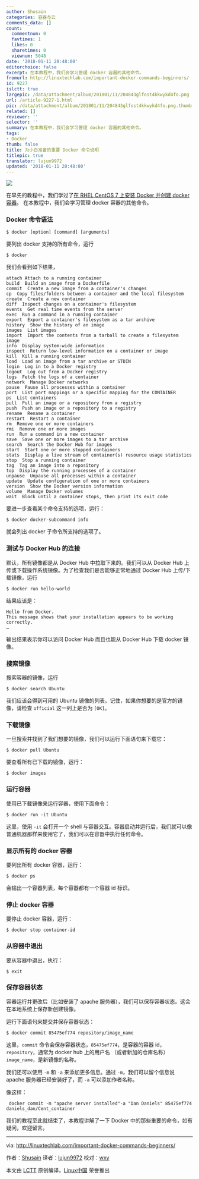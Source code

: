 ```yaml
---
author: Shusain
categories: 容器与云
comments_data: []
count:
  commentnum: 0
  favtimes: 1
  likes: 0
  sharetimes: 0
  viewnum: 5048
date: '2018-01-11 20:48:00'
editorchoice: false
excerpt: 在本教程中，我们会学习管理 docker 容器的其他命令。
fromurl: http://linuxtechlab.com/important-docker-commands-beginners/
id: 9227
islctt: true
largepic: /data/attachment/album/201801/11/204843glfost4kkwykd4fo.png
url: /article-9227-1.html
pic: /data/attachment/album/201801/11/204843glfost4kkwykd4fo.png.thumb.jpg
related: []
reviewer: ''
selector: ''
summary: 在本教程中，我们会学习管理 docker 容器的其他命令。
tags:
- Docker
thumb: false
title: 为小白准备的重要 Docker 命令说明
titlepic: true
translator: lujun9972
updated: '2018-01-11 20:48:00'
---
```


![](/data/attachment/album/201801/11/204843glfost4kkwykd4fo.png)


在早先的教程中，我们学过了[在 RHEL CentOS 7 上安装 Docker 并创建 docker 容器](http://linuxtechlab.com/create-first-docker-container-beginners-guide/)。 在本教程中，我们会学习管理 docker 容器的其他命令。


### Docker 命令语法



```
$ docker [option] [command] [arguments]

```

要列出 docker 支持的所有命令，运行



```
$ docker

```

我们会看到如下结果，



```
attach Attach to a running container
build  Build an image from a Dockerfile
commit  Create a new image from a container's changes
cp  Copy files/folders between a container and the local filesystem
create  Create a new container
diff  Inspect changes on a container's filesystem
events  Get real time events from the server
exec  Run a command in a running container
export  Export a container's filesystem as a tar archive
history  Show the history of an image
images  List images
import  Import the contents from a tarball to create a filesystem image
info  Display system-wide information
inspect  Return low-level information on a container or image
kill  Kill a running container
load  Load an image from a tar archive or STDIN
login  Log in to a Docker registry
logout  Log out from a Docker registry
logs  Fetch the logs of a container
network  Manage Docker networks
pause  Pause all processes within a container
port  List port mappings or a specific mapping for the CONTAINER
ps  List containers
pull  Pull an image or a repository from a registry
push  Push an image or a repository to a registry
rename  Rename a container
restart  Restart a container
rm  Remove one or more containers
rmi  Remove one or more images
run  Run a command in a new container
save  Save one or more images to a tar archive
search  Search the Docker Hub for images
start  Start one or more stopped containers
stats  Display a live stream of container(s) resource usage statistics
stop  Stop a running container
tag  Tag an image into a repository
top  Display the running processes of a container
unpause  Unpause all processes within a container
update  Update configuration of one or more containers
version  Show the Docker version information
volume  Manage Docker volumes
wait  Block until a container stops, then print its exit code

```

要进一步查看某个命令支持的选项，运行：



```
$ docker docker-subcommand info

```

就会列出 docker 子命令所支持的选项了。


### 测试与 Docker Hub 的连接


默认，所有镜像都是从 Docker Hub 中拉取下来的。我们可以从 Docker Hub 上传或下载操作系统镜像。为了检查我们是否能够正常地通过 Docker Hub 上传/下载镜像，运行



```
$ docker run hello-world

```

结果应该是：



```
Hello from Docker.
This message shows that your installation appears to be working correctly.
…

```

输出结果表示你可以访问 Docker Hub 而且也能从 Docker Hub 下载 docker 镜像。


### 搜索镜像


搜索容器的镜像，运行



```
$ docker search Ubuntu

```

我们应该会得到可用的 Ubuntu 镜像的列表。记住，如果你想要的是官方的镜像，请检查 `official` 这一列上是否为 `[OK]`。


### 下载镜像


一旦搜索并找到了我们想要的镜像，我们可以运行下面语句来下载它：



```
$ docker pull Ubuntu

```

要查看所有已下载的镜像，运行：



```
$ docker images

```

### 运行容器


使用已下载镜像来运行容器，使用下面命令：



```
$ docker run -it Ubuntu

```

这里，使用 `-it` 会打开一个 shell 与容器交互。容器启动并运行后，我们就可以像普通机器那样来使用它了，我们可以在容器中执行任何命令。


### 显示所有的 docker 容器


要列出所有 docker 容器，运行：



```
$ docker ps

```

会输出一个容器列表，每个容器都有一个容器 id 标识。


### 停止 docker 容器


要停止 docker 容器，运行：



```
$ docker stop container-id

```

### 从容器中退出


要从容器中退出，执行：



```
$ exit

```

### 保存容器状态


容器运行并更改后（比如安装了 apache 服务器），我们可以保存容器状态。这会在本地系统上保存新创建镜像。


运行下面语句来提交并保存容器状态：



```
$ docker commit 85475ef774 repository/image_name

```

这里，`commit` 命令会保存容器状态，`85475ef774`，是容器的容器 id，`repository`，通常为 docker hub 上的用户名 （或者新加的仓库名称）`image_name`，是新镜像的名称。


我们还可以使用 `-m` 和 `-a` 来添加更多信息。通过 `-m`，我们可以留个信息说 apache 服务器已经安装好了，而 `-a` 可以添加作者名称。


像这样：



```
 docker commit -m "apache server installed"-a "Dan Daniels" 85475ef774 daniels_dan/Cent_container

```

我们的教程至此就结束了，本教程讲解了一下 Docker 中的那些重要的命令，如有疑问，欢迎留言。




---


via: <http://linuxtechlab.com/important-docker-commands-beginners/>


作者：[Shusain](http://linuxtechlab.com/author/shsuain/) 译者：[lujun9972](https://github.com/lujun9972) 校对：[wxy](https://github.com/wxy)


本文由 [LCTT](https://github.com/LCTT/TranslateProject) 原创编译，[Linux中国](https://linux.cn/) 荣誉推出